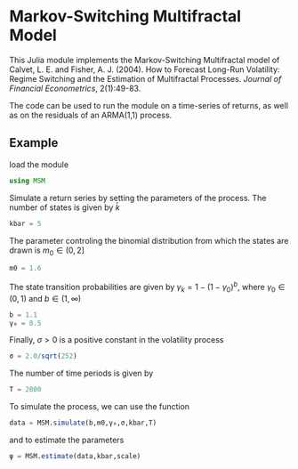 # Markov-Switching Multifractal Model

This Julia module implements the Markov-Switching Multifractal model of Calvet, L. E. and Fisher, A. J. (2004). How to Forecast Long-Run Volatility: Regime Switching
and the Estimation of Multifractal Processes. _Journal of Financial Econometrics_, 2(1):49-83.

The code can be used to run the module on a time-series of returns, as well as on the residuals of an ARMA(1,1) process. 

## Example
load the module
```julia
using MSM
```
Simulate a return series by setting the parameters of the process. The number of states is given by $\bar{k}$
``` julia
kbar = 5 
```
The parameter controling the binomial distribution from which the states are drawn is $m_0 \in (0,2]$
``` julia
m0 = 1.6
```
The state transition probabilities are given by $\gamma_k = 1 - (1 - \gamma_0)^b$, where $\gamma_0 \in (0,1)$ and $b \in (1,\infty)$
``` julia
b = 1.1 
γ₀ = 0.5
```
Finally, $\sigma>0$ is a positive constant in the volatility process 
``` julia
σ = 2.0/sqrt(252)
```
The number of time periods is given by
``` julia
T = 2000
```
To simulate the process, we can use the function
``` julia
data = MSM.simulate(b,m0,γ₀,σ,kbar,T)
```
and to estimate the parameters
``` julia
ψ = MSM.estimate(data,kbar,scale)
```